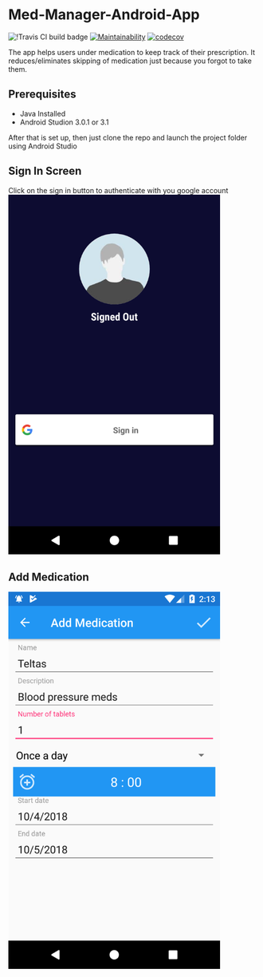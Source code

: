 # Med-Manager-Android-App
![!Travis CI build badge](https://travis-ci.org/andronicus-kim/Med-Manager-Android-App.svg?branch=master) [![Maintainability](https://api.codeclimate.com/v1/badges/3e19559073d74aebbd49/maintainability)](https://codeclimate.com/github/andronicus-kim/Med-Manager-Android-App/maintainability) [![codecov](https://codecov.io/gh/andronicus-kim/Med-Manager-Android-App/branch/master/graph/badge.svg)](https://codecov.io/gh/andronicus-kim/Med-Manager-Android-App)

The app helps users under medication to keep track of their prescription. It reduces/eliminates skipping of medication just because you forgot to take them.

## Prerequisites
- Java Installed
- Android Studion 3.0.1 or 3.1

After that is set up, then just clone the repo and launch the project folder using Android Studio


## Sign In Screen

Click on the sign in button to authenticate with you google account
<img src="https://github.com/andronicus-kim/Med-Manager-Android-App/blob/dev/screenshots/sign_in.png" width="425"/> 

## Add Medication
<img src="https://github.com/andronicus-kim/Med-Manager-Android-App/blob/dev/screenshots/add_medication.png" width="425"/> 
